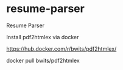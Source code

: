 # resume-parser
Resume Parser


Install pdf2htmlex via docker

https://hub.docker.com/r/bwits/pdf2htmlex/

docker pull bwits/pdf2htmlex

